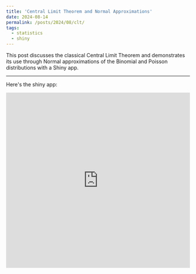 ```yaml
---
title: 'Central Limit Theorem and Normal Approximations'
date: 2024-08-14
permalink: /posts/2024/08/clt/
tags:
  - statistics
  - shiny
---
```


This post discusses the classical Central Limit Theorem and demonstrates its use through Normal approximations of the Binomial and Poisson distributions with a Shiny app.

------------------------------------------------------------------------

Here's the shiny app:

<embed src="https://taylor-grimm.shinyapps.io/clt_shiny/" style="width:100%; height: 50vw;">
